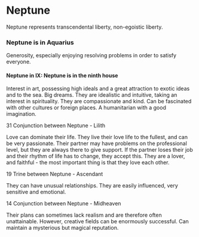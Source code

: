 # Neptune

Neptune represents transcendental liberty, non-egoistic liberty.  
  

### Neptune is in Aquarius

Generosity, especially enjoying resolving problems in order to satisfy everyone.  
  

#### Neptune in IX: Neptune is in the ninth house

  
Interest in art, possessing high ideals and a great attraction to exotic ideas and to the sea. Big dreams. They are idealistic and intuitive, taking an interest in spirituality. They are compassionate and kind. Can be fascinated with other cultures or foreign places. A humanitarian with a good imagination.  
  
31 Conjunction between Neptune - Lilith  
  
Love can dominate their life. They live their love life to the fullest, and can be very passionate. Their partner may have problems on the professional level, but they are always there to give support. If the partner loses their job and their rhythm of life has to change, they accept this. They are a lover, and faithful - the most important thing is that they love each other.  
  
19 Trine between Neptune - Ascendant  
  
They can have unusual relationships. They are easily influenced, very sensitive and emotional.  
  
14 Conjunction between Neptune - Midheaven  
  
Their plans can sometimes lack realism and are therefore often unattainable. However, creative fields can be enormously successful. Can maintain a mysterious but magical reputation.